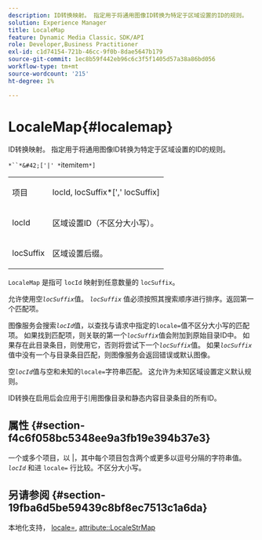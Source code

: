 ```yaml
---
description: ID转换映射。 指定用于将通用图像ID转换为特定于区域设置的ID的规则。
solution: Experience Manager
title: LocaleMap
feature: Dynamic Media Classic，SDK/API
role: Developer,Business Practitioner
exl-id: c1d74154-721b-46cc-9f0b-8dae5647b179
source-git-commit: 1ec8b59f442eb96c6c3f5f1405d57a38a86bd056
workflow-type: tm+mt
source-wordcount: '215'
ht-degree: 1%

---
```


# LocaleMap{#localemap}

ID转换映射。 指定用于将通用图像ID转换为特定于区域设置的ID的规则。

`*``*&#42;['|' *`itemitem`*]`

<table id="simpletable_A6DD1A28F8ED4178A8ADDB2F3AEFC402"> 
 <tr class="strow"> 
  <td class="stentry"> <p><span class="varname"> 项目</span> </p></td> 
  <td class="stentry"> <p><span class="varname"> locId</span>,<span class="varname"> locSuffix</span>*[','<span class="varname"> locSuffix</span>] </p></td> 
 </tr> 
 <tr class="strow"> 
  <td class="stentry"> <p><span class="varname"> locId</span> </p></td> 
  <td class="stentry"> <p>区域设置ID（不区分大小写）。 </p></td> 
 </tr> 
 <tr class="strow"> 
  <td class="stentry"> <p><span class="varname"> locSuffix</span> </p></td> 
  <td class="stentry"> <p>区域设置后缀。 </p></td> 
 </tr> 
</table>

`LocaleMap` 是指可 `locId` 映射到任意数量的 `locSuffix`。

允许使用空&#x200B;*`locSuffix`*&#x200B;值。 *`locSuffix`* 值必须按照其搜索顺序进行排序。返回第一个匹配项。

图像服务会搜索&#x200B;*`locId`*&#x200B;值，以查找与请求中指定的`locale=`值不区分大小写的匹配项。 如果找到匹配项，则关联的第一个&#x200B;*`locSuffix`*&#x200B;值会附加到原始目录ID中。 如果存在此目录条目，则使用它，否则将尝试下一个&#x200B;*`locSuffix`*&#x200B;值。 如果&#x200B;*`locSuffix`*&#x200B;值中没有一个与目录条目匹配，则图像服务会返回错误或默认图像。

空&#x200B;*`locId`*&#x200B;值与空和未知的`locale=`字符串匹配。 这允许为未知区域设置定义默认规则。

ID转换在启用后会应用于引用图像目录和静态内容目录条目的所有ID。

## 属性 {#section-f4c6f058bc5348ee9a3fb19e394b37e3}

一个或多个项目，以 |，其中每个项目包含两个或更多以逗号分隔的字符串值。 *`locId`* 和进 `locale=` 行比较。不区分大小写。

## 另请参阅 {#section-19fba6d5be59439c8bf8ec7513c1a6da}

本地化支持， [locale=](../../../../../is-api/http-ref/image-serving-api-ref/c-http-protocol-reference/c-command-reference/r-locale.md#reference-8a846b2fbc004a12821b956ed3b25cfb), [attribute::LocaleStrMap](../../../../../is-api/image-catalog/image-serving-api-ref/c-image-catalog-reference/c-attributes-reference/r-localestrmap.md#reference-98c42070a4bc4baf92537132be2b5b1e)
